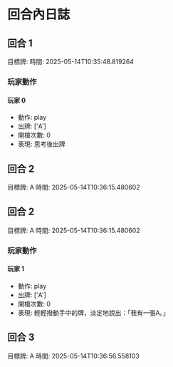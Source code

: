 # 回合內日誌


## 回合 1
目標牌: 
時間: 2025-05-14T10:35:48.819264

### 玩家動作

#### 玩家 0
- 動作: play
- 出牌: ['A']
- 開槍次數: 0
- 表現: 思考後出牌
## 回合 2
目標牌: A
時間: 2025-05-14T10:36:15.480602


## 回合 2
目標牌: A
時間: 2025-05-14T10:36:15.480602

### 玩家動作

#### 玩家 1
- 動作: play
- 出牌: ['A']
- 開槍次數: 0
- 表現: 輕輕撥動手中的牌，淡定地說出：「我有一張A。」
## 回合 3
目標牌: A
時間: 2025-05-14T10:36:56.558103

